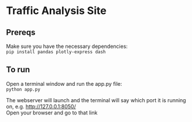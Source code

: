 # Traffic Analysis Site
## Prereqs
Make sure you have the necessary dependencies:\
`pip install pandas plotly-express dash`


## To run
Open a terminal window and run the app.py file: \
`python app.py`

The webserver will launch and the terminal will say which port it is running on, e.g. http://127.0.0.1:8050/ \
Open your browser and go to that link